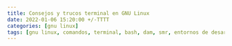 ```yaml
---
title: Consejos y trucos terminal en GNU Linux
date: 2022-01-06 15:20:00 +/-TTTT
categories: [gnu linux]
tags: [gnu linux, comandos, terminal, bash, dam, smr, entornos de desarrollo, seguridad informática, servicios en red, redes locales]     # TAG names should always be lowercase
---
```


